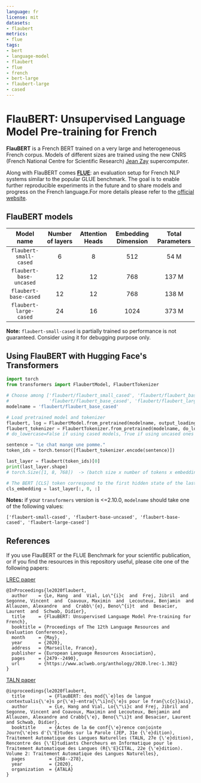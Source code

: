 ```yaml
---
language: fr
license: mit
datasets:
- flaubert
metrics:
- flue
tags:
- bert
- language-model
- flaubert 
- flue 
- french
- bert-large
- flaubert-large
- cased
---
```


# FlauBERT: Unsupervised Language Model Pre-training for French

**FlauBERT** is a French BERT trained on a very large and heterogeneous French corpus. Models of different sizes are trained using the new CNRS (French National Centre for Scientific Research) [Jean Zay](http://www.idris.fr/eng/jean-zay/ ) supercomputer.
 
Along with FlauBERT comes [**FLUE**](https://github.com/getalp/Flaubert/tree/master/flue): an evaluation setup for French NLP systems similar to the popular GLUE benchmark. The goal is to enable further reproducible experiments in the future and to share models and progress on the French language.For more details please refer to the [official website](https://github.com/getalp/Flaubert).

## FlauBERT models

| Model name | Number of layers | Attention Heads | Embedding Dimension | Total Parameters |
| :------:       |   :---: | :---: | :---: | :---: |
| `flaubert-small-cased` | 6    | 8    | 512   | 54 M |
| `flaubert-base-uncased`  | 12  | 12  | 768  | 137 M |
| `flaubert-base-cased`   | 12   | 12      | 768   | 138 M |
| `flaubert-large-cased`  | 24   | 16     | 1024 | 373 M |

**Note:** `flaubert-small-cased` is partially trained so performance is not guaranteed. Consider using it for debugging purpose only.

## Using FlauBERT with Hugging Face's Transformers

```python
import torch
from transformers import FlaubertModel, FlaubertTokenizer

# Choose among ['flaubert/flaubert_small_cased', 'flaubert/flaubert_base_uncased', 
#               'flaubert/flaubert_base_cased', 'flaubert/flaubert_large_cased']
modelname = 'flaubert/flaubert_base_cased' 

# Load pretrained model and tokenizer
flaubert, log = FlaubertModel.from_pretrained(modelname, output_loading_info=True)
flaubert_tokenizer = FlaubertTokenizer.from_pretrained(modelname, do_lowercase=False)
# do_lowercase=False if using cased models, True if using uncased ones

sentence = "Le chat mange une pomme."
token_ids = torch.tensor([flaubert_tokenizer.encode(sentence)])

last_layer = flaubert(token_ids)[0]
print(last_layer.shape)
# torch.Size([1, 8, 768])  -> (batch size x number of tokens x embedding dimension)

# The BERT [CLS] token correspond to the first hidden state of the last layer
cls_embedding = last_layer[:, 0, :]
```

**Notes:** if your `transformers` version is <=2.10.0, `modelname` should take one
of the following values:

```
['flaubert-small-cased', 'flaubert-base-uncased', 'flaubert-base-cased', 'flaubert-large-cased']
```


## References

If you use FlauBERT or the FLUE Benchmark for your scientific publication, or if you find the resources in this repository useful, please cite one of the following papers:

[LREC paper](http://www.lrec-conf.org/proceedings/lrec2020/pdf/2020.lrec-1.302.pdf)
```
@InProceedings{le2020flaubert,
  author    = {Le, Hang  and  Vial, Lo\"{i}c  and  Frej, Jibril  and  Segonne, Vincent  and  Coavoux, Maximin  and  Lecouteux, Benjamin  and  Allauzen, Alexandre  and  Crabb\'{e}, Beno\^{i}t  and  Besacier, Laurent  and  Schwab, Didier},
  title     = {FlauBERT: Unsupervised Language Model Pre-training for French},
  booktitle = {Proceedings of The 12th Language Resources and Evaluation Conference},
  month     = {May},
  year      = {2020},
  address   = {Marseille, France},
  publisher = {European Language Resources Association},
  pages     = {2479--2490},
  url       = {https://www.aclweb.org/anthology/2020.lrec-1.302}
}
```

[TALN paper](https://hal.archives-ouvertes.fr/hal-02784776/)
```
@inproceedings{le2020flaubert,
  title         = {FlauBERT: des mod{\`e}les de langue contextualis{\'e}s pr{\'e}-entra{\^\i}n{\'e}s pour le fran{\c{c}}ais},
  author        = {Le, Hang and Vial, Lo{\"\i}c and Frej, Jibril and Segonne, Vincent and Coavoux, Maximin and Lecouteux, Benjamin and Allauzen, Alexandre and Crabb{\'e}, Beno{\^\i}t and Besacier, Laurent and Schwab, Didier},
  booktitle     = {Actes de la 6e conf{\'e}rence conjointe Journ{\'e}es d'{\'E}tudes sur la Parole (JEP, 31e {\'e}dition), Traitement Automatique des Langues Naturelles (TALN, 27e {\'e}dition), Rencontre des {\'E}tudiants Chercheurs en Informatique pour le Traitement Automatique des Langues (R{\'E}CITAL, 22e {\'e}dition). Volume 2: Traitement Automatique des Langues Naturelles},
  pages         = {268--278},
  year          = {2020},
  organization  = {ATALA}
}
```